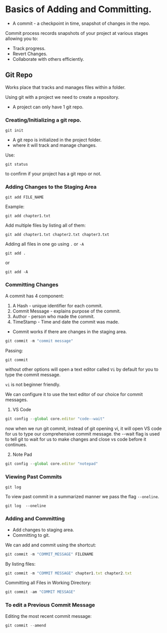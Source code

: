 # Basics of Adding and Committing.
 - A commit - a checkpoint in time, snapshot of changes in the repo.

 Commit process records snapshots of your project at various stages allowing you to:
 - Track progress.
 - Revert Changes.
 - Collaborate with others efficiently. 

 ## Git Repo

 Works place that tracks and manages files within a folder.

 Using git with a project we need to create a repository.

 - A project can only have 1 git repo.

 ### Creating/Initializing a git repo.

 ```
 git init
 ```
 - A git repo is initialized in the project folder.
 - where it will track and manage changes.

 Use:
 ```
 git status
 ```
 to confirm if your project has a git repo or not.

 ### Adding Changes to the Staging Area
 ```
 git add FILE_NAME
 ```
 Example:
 ```
 git add chapter1.txt
 ```

 Add multiple files by listing all of them: 

 ```
 git add chapter1.txt chapter2.txt chapter3.txt
 ```
 Adding all files in one go using `.` or `-A`

 ```
 git add .
 ```
 or
 ```
 git add -A
 ```

 ### Committing Changes 

 A commit has 4 component:
 
 1. A Hash - unique identifier for each commit.
 2. Commit Message - explains purpose of the commit.
 3. Author - person who made the commit.
 4. TimeStamp - Time and date the commit was made.

 - Commit works if there are changes in the staging area.

 ```js
 git commit -m "commit message"
 ```

 Passing:

 ```js
 git commit
 ```
without other options will open a text editor called `Vi` by default for you to type the commit message. 

`vi` is not beginner friendly.

We can configure it to use the text editor of our choice for commit messages.

1. VS Code
```js
git config --global core.editor "code--wait"

```

now when we run git commit, instead of git opening vi, it will open VS code for us to type our comprehensive commit message.
the --wait flag is used to tell git to wait for us to make changes and close vs code before it continues.

2. Note Pad
```js
git config --global core.editor "notepad"
```


### Viewing Past Commits

```
git log
```
To view past commit in a summarized manner we pass the flag `--oneline`.


```
git log  --oneline
```

### Adding and Committing
- Add changes to staging area.
- Committing to git.

We can add and commit using the shortcut:

```js
git commit -m "COMMIT_MESSAGE" FILENAME
```

By listing files:

```js
git commit -m "COMMIT MESSAGE" chapter1.txt chapter2.txt
```
Committing all Files in Working Directory:

```js
git commit -am "COMMIT MESSAGE"
```

### To edit a Previous Commit Message

Editing the most recent commit message:
```js
git commit --amend
```
